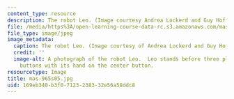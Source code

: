 ```yaml
---
content_type: resource
description: The robot Leo. (Image courtesy Andrea Lockerd and Guy Hoffman.)
file: /media/https%3A/open-learning-course-data-rc.s3.amazonaws.com/mas-965-relational-machines-spring-2005/169eb340b3f07123238332e56a58ddc8_mas-965s05.jpg
file_type: image/jpeg
image_metadata:
  caption: The robot Leo. (Image courtesy of Andrea Lockerd and Guy Hoffman.)
  credit: ''
  image-alt: A photograph of the robot Leo.  Leo stands before three plunger style
    buttons with its hand on the center button.
resourcetype: Image
title: mas-965s05.jpg
uid: 169eb340-b3f0-7123-2383-32e56a58ddc8
---
```

